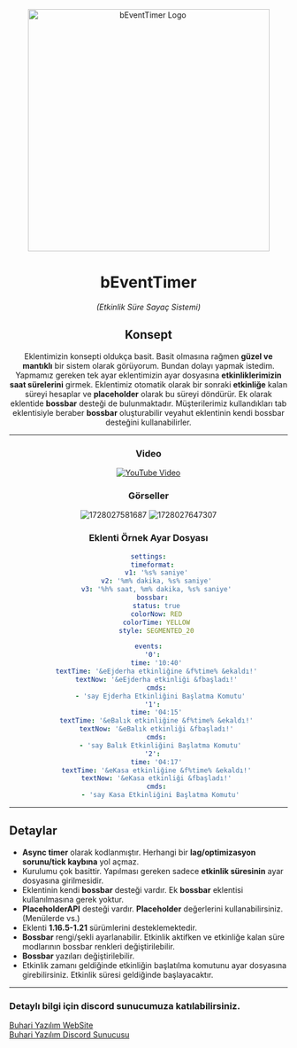 
<center>
<img width="437px" src="https://i.hizliresim.com/mv4b6zv.png" alt="bEventTimer Logo">

# **bEventTimer**
*(Etkinlik Süre Sayaç Sistemi)*

## Konsept
Eklentimizin konsepti oldukça basit. Basit olmasına rağmen **güzel ve mantıklı** bir sistem olarak görüyorum. Bundan dolayı yapmak istedim. Yapmamız gereken tek ayar eklentimizin ayar dosyasına **etkinliklerimizin saat sürelerini** girmek. Eklentimiz otomatik olarak bir sonraki **etkinliğe** kalan süreyi hesaplar ve **placeholder** olarak bu süreyi döndürür. Ek olarak eklentide **bossbar** desteği de bulunmaktadır. Müşterilerimiz kullandıkları tab eklentisiyle beraber **bossbar** oluşturabilir veyahut eklentinin kendi bossbar desteğini kullanabilirler.
</center>

---

<center>

### Video
[![YouTube Video](https://i.hizliresim.com/4rvba7h.png)](https://youtube.com/CkLjeO0rHo4)

### Görseller
![1728027581687](https://i.hizliresim.com/4rvba7h.png)
![1728027647307](https://i.hizliresim.com/4rvba7h.png)

### Eklenti Örnek Ayar Dosyası
```yaml
settings:
  timeformat:
    v1: '%s% saniye'
    v2: '%m% dakika, %s% saniye'
    v3: '%h% saat, %m% dakika, %s% saniye'
  bossbar:
    status: true
    colorNow: RED
    colorTime: YELLOW
    style: SEGMENTED_20

events:
  '0':
    time: '10:40'
    textTime: '&eEjderha etkinliğine &f%time% &ekaldı!'
    textNow: '&eEjderha etkinliği &fbaşladı!'
    cmds:
      - 'say Ejderha Etkinliğini Başlatma Komutu'
  '1':
    time: '04:15'
    textTime: '&eBalık etkinliğine &f%time% &ekaldı!'
    textNow: '&eBalık etkinliği &fbaşladı!'
    cmds:
      - 'say Balık Etkinliğini Başlatma Komutu'
  '2':
    time: '04:17'
    textTime: '&eKasa etkinliğine &f%time% &ekaldı!'
    textNow: '&eKasa etkinliği &fbaşladı!'
    cmds:
      - 'say Kasa Etkinliğini Başlatma Komutu'
```
</center>

---

## Detaylar

- **Async timer** olarak kodlanmıştır. Herhangi bir **lag/optimizasyon sorunu/tick kaybına** yol açmaz.
- Kurulumu çok basittir. Yapılması gereken sadece **etkinlik süresinin** ayar dosyasına girilmesidir.
- Eklentinin kendi **bossbar** desteği vardır. Ek **bossbar** eklentisi kullanılmasına gerek yoktur.
- **PlaceholderAPI** desteği vardır. **Placeholder** değerlerini kullanabilirsiniz. (Menülerde vs.)
- Eklenti **1.16.5-1.21** sürümlerini desteklemektedir.
- **Bossbar** rengi/şekli ayarlanabilir. Etkinlik aktifken ve etkinliğe kalan süre modlarının bossbar renkleri değiştirilebilir.
- **Bossbar** yazıları değiştirilebilir.
- Etkinlik zamanı geldiğinde etkinliğin başlatılma komutunu ayar dosyasına girebilirsiniz. Etkinlik süresi geldiğinde başlayacaktır.

---

### Detaylı bilgi için discord sunucumuza katılabilirsiniz.

[Buhari Yazılım WebSite](https://xbuhari.com.tr/)  
[Buhari Yazılım Discord Sunucusu](https://discord.gg/buhari)
</center>
